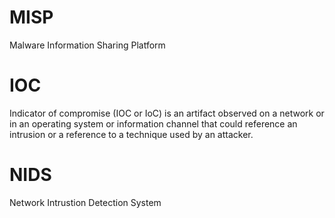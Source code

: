 # MISP
Malware Information Sharing Platform

# IOC
Indicator of compromise (IOC or IoC) is an artifact observed on a network or in an operating system or information channel that could reference an intrusion or a reference to a technique used by an attacker.

# NIDS
Network Intrustion Detection System
